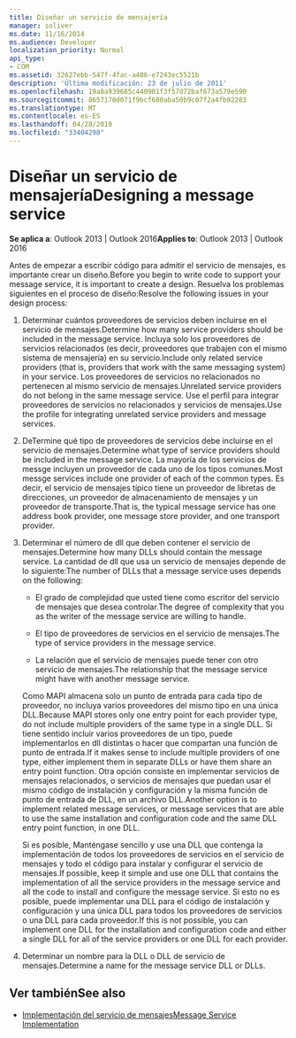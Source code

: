 ```yaml
---
title: Diseñar un servicio de mensajería
manager: soliver
ms.date: 11/16/2014
ms.audience: Developer
localization_priority: Normal
api_type:
- COM
ms.assetid: 32627ebb-547f-4fac-a406-e7243ec5521b
description: 'Última modificación: 23 de julio de 2011'
ms.openlocfilehash: 19a8a939685c440901f3f57d72baf673a579e590
ms.sourcegitcommit: 8657170d071f9bcf680aba50b9c07f2a4fb82283
ms.translationtype: MT
ms.contentlocale: es-ES
ms.lasthandoff: 04/28/2019
ms.locfileid: "33404298"
---
```

# <a name="designing-a-message-service"></a><span data-ttu-id="6fbb6-103">Diseñar un servicio de mensajería</span><span class="sxs-lookup"><span data-stu-id="6fbb6-103">Designing a message service</span></span>

<span data-ttu-id="6fbb6-104">**Se aplica a**: Outlook 2013 | Outlook 2016</span><span class="sxs-lookup"><span data-stu-id="6fbb6-104">**Applies to**: Outlook 2013 | Outlook 2016</span></span> 
  
<span data-ttu-id="6fbb6-105">Antes de empezar a escribir código para admitir el servicio de mensajes, es importante crear un diseño.</span><span class="sxs-lookup"><span data-stu-id="6fbb6-105">Before you begin to write code to support your message service, it is important to create a design.</span></span> <span data-ttu-id="6fbb6-106">Resuelva los problemas siguientes en el proceso de diseño:</span><span class="sxs-lookup"><span data-stu-id="6fbb6-106">Resolve the following issues in your design process:</span></span>
  
1. <span data-ttu-id="6fbb6-107">Determinar cuántos proveedores de servicios deben incluirse en el servicio de mensajes.</span><span class="sxs-lookup"><span data-stu-id="6fbb6-107">Determine how many service providers should be included in the message service.</span></span> <span data-ttu-id="6fbb6-108">Incluya solo los proveedores de servicios relacionados (es decir, proveedores que trabajen con el mismo sistema de mensajería) en su servicio.</span><span class="sxs-lookup"><span data-stu-id="6fbb6-108">Include only related service providers (that is, providers that work with the same messaging system) in your service.</span></span> <span data-ttu-id="6fbb6-109">Los proveedores de servicios no relacionados no pertenecen al mismo servicio de mensajes.</span><span class="sxs-lookup"><span data-stu-id="6fbb6-109">Unrelated service providers do not belong in the same message service.</span></span> <span data-ttu-id="6fbb6-110">Use el perfil para integrar proveedores de servicios no relacionados y servicios de mensajes.</span><span class="sxs-lookup"><span data-stu-id="6fbb6-110">Use the profile for integrating unrelated service providers and message services.</span></span>
    
2. <span data-ttu-id="6fbb6-111">DeTermine qué tipo de proveedores de servicios debe incluirse en el servicio de mensajes.</span><span class="sxs-lookup"><span data-stu-id="6fbb6-111">Determine what type of service providers should be included in the message service.</span></span> <span data-ttu-id="6fbb6-112">La mayoría de los servicios de messge incluyen un proveedor de cada uno de los tipos comunes.</span><span class="sxs-lookup"><span data-stu-id="6fbb6-112">Most messge services include one provider of each of the common types.</span></span> <span data-ttu-id="6fbb6-113">Es decir, el servicio de mensajes típico tiene un proveedor de libretas de direcciones, un proveedor de almacenamiento de mensajes y un proveedor de transporte.</span><span class="sxs-lookup"><span data-stu-id="6fbb6-113">That is, the typical message service has one address book provider, one message store provider, and one transport provider.</span></span>
    
3. <span data-ttu-id="6fbb6-114">Determinar el número de dll que deben contener el servicio de mensajes.</span><span class="sxs-lookup"><span data-stu-id="6fbb6-114">Determine how many DLLs should contain the message service.</span></span> <span data-ttu-id="6fbb6-115">La cantidad de dll que usa un servicio de mensajes depende de lo siguiente:</span><span class="sxs-lookup"><span data-stu-id="6fbb6-115">The number of DLLs that a message service uses depends on the following:</span></span>
    
   - <span data-ttu-id="6fbb6-116">El grado de complejidad que usted tiene como escritor del servicio de mensajes que desea controlar.</span><span class="sxs-lookup"><span data-stu-id="6fbb6-116">The degree of complexity that you as the writer of the message service are willing to handle.</span></span>
    
   - <span data-ttu-id="6fbb6-117">El tipo de proveedores de servicios en el servicio de mensajes.</span><span class="sxs-lookup"><span data-stu-id="6fbb6-117">The type of service providers in the message service.</span></span>
    
   - <span data-ttu-id="6fbb6-118">La relación que el servicio de mensajes puede tener con otro servicio de mensajes.</span><span class="sxs-lookup"><span data-stu-id="6fbb6-118">The relationship that the message service might have with another message service.</span></span>
    
   <span data-ttu-id="6fbb6-119">Como MAPI almacena solo un punto de entrada para cada tipo de proveedor, no incluya varios proveedores del mismo tipo en una única DLL.</span><span class="sxs-lookup"><span data-stu-id="6fbb6-119">Because MAPI stores only one entry point for each provider type, do not include multiple providers of the same type in a single DLL.</span></span> <span data-ttu-id="6fbb6-120">Si tiene sentido incluir varios proveedores de un tipo, puede implementarlos en dll distintas o hacer que compartan una función de punto de entrada.</span><span class="sxs-lookup"><span data-stu-id="6fbb6-120">If it makes sense to include multiple providers of one type, either implement them in separate DLLs or have them share an entry point function.</span></span> <span data-ttu-id="6fbb6-121">Otra opción consiste en implementar servicios de mensajes relacionados, o servicios de mensajes que puedan usar el mismo código de instalación y configuración y la misma función de punto de entrada de DLL, en un archivo DLL.</span><span class="sxs-lookup"><span data-stu-id="6fbb6-121">Another option is to implement related message services, or message services that are able to use the same installation and configuration code and the same DLL entry point function, in one DLL.</span></span>
    
   <span data-ttu-id="6fbb6-122">Si es posible, Manténgase sencillo y use una DLL que contenga la implementación de todos los proveedores de servicios en el servicio de mensajes y todo el código para instalar y configurar el servicio de mensajes.</span><span class="sxs-lookup"><span data-stu-id="6fbb6-122">If possible, keep it simple and use one DLL that contains the implementation of all the service providers in the message service and all the code to install and configure the message service.</span></span> <span data-ttu-id="6fbb6-123">Si esto no es posible, puede implementar una DLL para el código de instalación y configuración y una única DLL para todos los proveedores de servicios o una DLL para cada proveedor.</span><span class="sxs-lookup"><span data-stu-id="6fbb6-123">If this is not possible, you can implement one DLL for the installation and configuration code and either a single DLL for all of the service providers or one DLL for each provider.</span></span>
    
4. <span data-ttu-id="6fbb6-124">Determinar un nombre para la DLL o DLL de servicio de mensajes.</span><span class="sxs-lookup"><span data-stu-id="6fbb6-124">Determine a name for the message service DLL or DLLs.</span></span> 
    
## <a name="see-also"></a><span data-ttu-id="6fbb6-125">Ver también</span><span class="sxs-lookup"><span data-stu-id="6fbb6-125">See also</span></span>

- [<span data-ttu-id="6fbb6-126">Implementación del servicio de mensajes</span><span class="sxs-lookup"><span data-stu-id="6fbb6-126">Message Service Implementation</span></span>](message-service-implementation.md)

